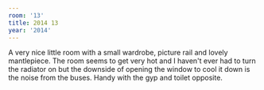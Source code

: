 ```yaml
---
room: '13'
title: 2014 13
year: '2014'
---
```


A very nice little room with a small wardrobe, picture rail and lovely mantlepiece. The room seems to get very hot and I haven't ever had to turn the radiator on but the downside of opening the window to cool it down is the noise from the buses. Handy with the gyp and toilet opposite.